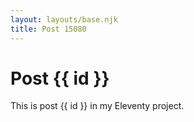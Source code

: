 ```yaml
---
layout: layouts/base.njk
title: Post 15080
---
```


# Post {{ id }}

This is post {{ id }} in my Eleventy project.
